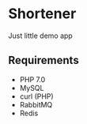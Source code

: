 # Shortener

Just little demo app

## Requirements
 * PHP 7.0
 * MySQL
 * curl (PHP)
 * RabbitMQ
 * Redis